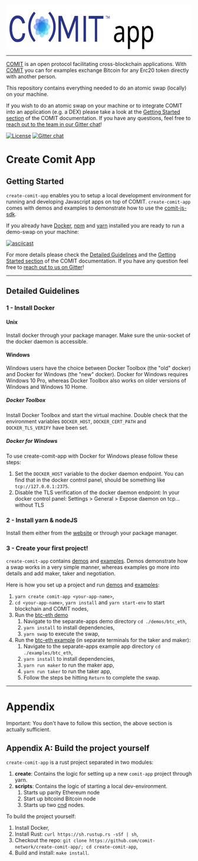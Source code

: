 <a href="https://comit.network/docs/getting-started/create-comit-app">
<img src="logo.svg" height="120px">
</a>

---

[COMIT](https://comit.network) is an open protocol facilitating cross-blockchain applications.
With [COMIT](https://comit.network) you can for examples exchange Bitcoin for any Erc20 token directly with another person.

This repository contains everything needed to do an atomic swap (locally) on your machine.

If you wish to do an atomic swap on your machine or to integrate COMIT into an application (e.g. a DEX) please take a look at the [Getting Started section](https://comit.network/docs/getting-started/create-comit-app/) of the COMIT documentation.
If you have any questions, feel free to [reach out to the team in our Gitter chat](https://gitter.im/comit-network/community)!

[![License](https://img.shields.io/badge/License-Apache%202.0-blue.svg)](https://opensource.org/licenses/Apache-2.0)
[![Gitter chat](https://badges.gitter.im/gitterHQ/gitter.png)](https://gitter.im/comit-network/community)

# Create Comit App

## Getting Started

`create-comit-app` enables you to setup a local development environment for running and developing Javascript apps on top of COMIT.
`create-comit-app` comes with demos and examples to demonstrate how to use the [comit-js-sdk](https://github.com/comit-network/comit-js-sdk).

If you already have [Docker](https://www.docker.com/), [npm](https://www.npmjs.com/) and [yarn](https://yarnpkg.com/) installed you are ready to run a demo-swap on your machine:

[![asciicast](https://asciinema.org/a/298948.png)](https://asciinema.org/a/298948)

For more details please check the [Detailed Guidelines](#detailed-guidelines) and the [Getting Started section](https://comit.network/docs/getting-started/create-comit-app/) of the COMIT documentation.
If you have any question feel free to [reach out to us on Gitter](https://gitter.im/comit-network/community)!

---

## Detailed Guidelines

### 1 - Install Docker

#### Unix

Install docker through your package manager.
Make sure the unix-socket of the docker daemon is accessible.

#### Windows

Windows users have the choice between Docker Toolbox (the "old" docker) and Docker for Windows (the "new" docker).
Docker for Windows requires Windows 10 Pro, whereas Docker Toolbox also works on older versions of Windows and Windows 10 Home.

##### Docker Toolbox

Install Docker Toolbox and start the virtual machine.
Double check that the environment variables `DOCKER_HOST`, `DOCKER_CERT_PATH` and `DOCKER_TLS_VERIFY` have been set.

##### Docker for Windows

To use create-comit-app with Docker for Windows please follow these steps:

1. Set the `DOCKER_HOST` variable to the docker daemon endpoint. You can find that in the docker control panel, should be something like `tcp://127.0.0.1:2375`.
2. Disable the TLS verification of the docker daemon endpoint: In your docker control panel: Settings > General > Expose daemon on tcp... without TLS

### 2 - Install yarn & nodeJS

Install them either from the [website](https://classic.yarnpkg.com/en/docs/install/) or through your package manager.

### 3 - Create your first project!

`create-comit-app` contains [demos](https://github.com/comit-network/create-comit-app/tree/master/create/new_project/demos) and [examples](https://github.com/comit-network/create-comit-app/tree/master/create/new_project/examples). 
Demos demonstrate how a swap works in a very simple manner, whereas examples go more into details and add maker, taker and negotiation.

Here is how you set up a project and run [demos](https://github.com/comit-network/create-comit-app/tree/master/create/new_project/demos) and [examples](https://github.com/comit-network/create-comit-app/tree/master/create/new_project/examples):

1. `yarn create comit-app <your-app-name>`,
2. `cd <your-app-name>`, `yarn install` and `yarn start-env` to start blockchain and COMIT nodes,
3. Run the [btc-eth demo](https://github.com/comit-network/create-comit-app/tree/master/create/new_project/demos/btc_eth)
    1. Navigate to the separate-apps demo directory `cd ./demos/btc_eth`,
    2. `yarn install` to install dependencies,
    3. `yarn swap` to execute the swap,
4. Run the [btc-eth example](https://github.com/comit-network/create-comit-app/tree/master/create/new_project/examples/btc_eth) (in separate terminals for the taker and maker):
    1. Navigate to the separate-apps example app directory `cd ./examples/btc_eth`,
    2. `yarn install` to install dependencies,
    3. `yarn run maker` to run the maker app,
    4. `yarn run taker` to run the taker app,
    5. Follow the steps be hitting `Return` to complete the swap.

---

# Appendix

Important: You don't have to follow this section, the above section is actually sufficient.

## Appendix A: Build the project yourself

`create-comit-app` is a rust project separated in two modules:

1. **create**: Contains the logic for setting up a new `comit-app` project through yarn.
2. **scripts**: Contains the logic of starting a local dev-environment.
    1. Starts up parity Ethereum node
    2. Start up bitcoind Bitcoin node
    3. Starts up two [cnd](https://github.com/comit-network/comit-rs) nodes.

To build the project yourself:

1. Install Docker,
2. Install Rust: `curl https://sh.rustup.rs -sSf | sh`,
3. Checkout the repo: `git clone https://github.com/comit-network/create-comit-app/; cd create-comit-app`,
4. Build and install: `make install`.
